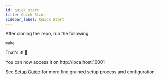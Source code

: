 ```yaml
---
id: quick_start
title: Quick Start
sidebar_label: Quick Start
---
```


After cloning the repo, run the following

```
make
```

That's it! 🎉

You can now access it on http://localhost:10001

See [Setup Guide](setup_guide.md) for more fine grained setup process and configuration.
